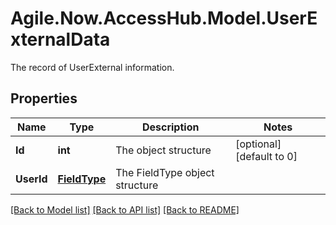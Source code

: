 # Agile.Now.AccessHub.Model.UserExternalData
The record of UserExternal information.

## Properties

Name | Type | Description | Notes
------------ | ------------- | ------------- | -------------
**Id** | **int** | The  object structure | [optional] [default to 0]
**UserId** | [**FieldType**](FieldType.md) | The FieldType object structure | 

[[Back to Model list]](../../README.md#documentation-for-models) [[Back to API list]](../../README.md#documentation-for-api-endpoints) [[Back to README]](../../README.md)

